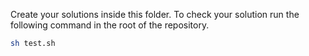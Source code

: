 Create your solutions inside this folder.
To check your solution run the following command in the root of the repository.

```bash
sh test.sh
```
